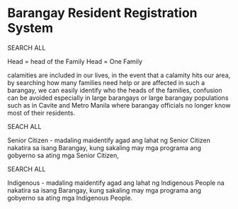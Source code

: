 # Barangay Resident Registration System

SEARCH ALL 

Head = head of the Family
Head = One Family


calamities are included in our lives, in the event that a calamity hits our area, by searching how many families need help or are affected in such a barangay, we can easily identify who the heads of the families, confusion can be avoided especially in large barangays or large barangay populations such as in Cavite and Metro Manila where barangay officials no longer know most of their residents.


SEACH ALL

Senior Citizen - madaling maidentify agad ang lahat ng Senior Citizen nakatira sa isang Barangay, kung sakaling
				 may mga programa ang gobyerno sa ating mga Senior Citizen,

SEARCH ALL 

Indigenous - madaling maidentify agad ang lahat ng Indigenous People na nakatira sa isang Barangay, kung sakaling
			 may mga programa ang gobyerno sa ating mga Indigenous People.
